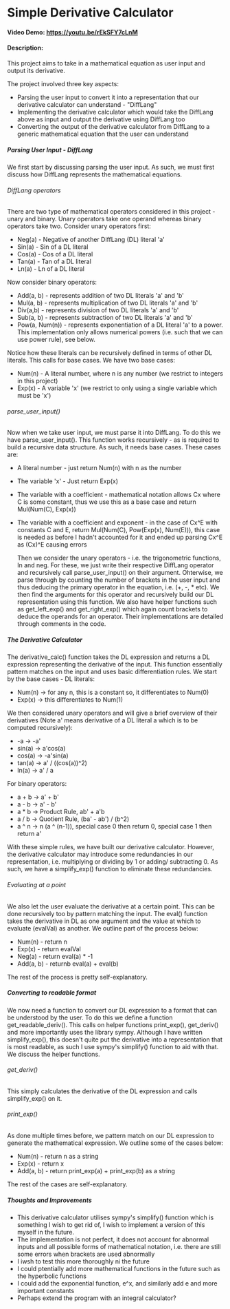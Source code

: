 # Simple Derivative Calculator
#### Video Demo:  https://youtu.be/rEkSFY7cLnM
#### Description:
This project aims to take in a mathematical equation as user input and output its derivative.

The project involved three key aspects:
- Parsing the user input to convert it into a representation that our derivative calculator can understand - "DiffLang"
- Implementing the derivative calculator which would take the DiffLang above as input and output the derivative
  using DiffLang too
- Converting the output of the derivative calculator from DiffLang to a generic mathematical equation that the user can
  understand

##### Parsing User Input - DiffLang
We first start by discussing parsing the user input. As such, we must first discuss how DiffLang represents the mathematical equations.

###### DiffLang operators
There are two type of mathematical operators considered in this project - unary and binary. Unary operators take one operand whereas binary
operators take two. Consider unary operators first:

- Neg(a) - Negative of another DiffLang (DL) literal 'a'
- Sin(a) - Sin of a DL literal
- Cos(a) - Cos of a DL literal
- Tan(a) - Tan of a DL literal
- Ln(a) - Ln of a DL literal

Now consider binary operators:

- Add(a, b) - represents addition of two DL literals 'a' and 'b'
- Mul(a, b) - represents multiplication of two DL literals 'a' and 'b'
- Div(a,b) - represents division of two DL literals 'a' and 'b'
- Sub(a, b) - represents subtraction of two DL literals 'a' and 'b'
- Pow(a, Num(n)) - represents exponentiation of a DL literal 'a' to a power. This implementation only allows numerical powers (i.e. such that we can use power rule), see below.

Notice how these literals can be recursively defined in terms of other DL literals. This calls for base cases. We have two base cases:

- Num(n) - A literal number, where n is any number (we restrict to integers in this project)
- Exp(x) - A variable 'x' (we restrict to only using a single variable which must be 'x')

###### parse_user_input()

Now when we take user input, we must parse it into DiffLang. To do this we have parse_user_input(). This function works recursively - as is required to build a recursive data
structure. As such, it needs base cases. These cases are:

- A literal number - just return Num(n) with n as the number
- The variable 'x' - Just return Exp(x)
- The variable with a coefficient - mathematical notation allows Cx where C is some constant, thus we use this as a base case and return Mul(Num(C), Exp(x))
- The variable with a coefficient and exponent - in the case of Cx^E with constants C and E, return Mul(Num(C), Pow(Exp(x), Num(E))), this case is needed as before I hadn't accounted
  for it and ended up parsing Cx^E as (Cx)^E causing errors

  Then we consider the unary operators - i.e. the trigonometric functions, ln and neg. For these, we just write their respective DiffLang operator and recursively call parse_user_input()
  on their argument. Ohterwise, we parse through by counting the number of brackets in the user input and thus deducing the primary operator in the equation, i.e. (+, -, * etc). We then
  find the arguments for this operator and recursively build our DL representation using this function. We also have helper functions such as get_left_exp() and get_right_exp() which again
  count brackets to deduce the operands for an operator. Their implementations are detailed through comments in the code.


##### The Derivative Calculator

The derivative_calc() function takes the DL expression and returns a DL expression representing the derivative of the input. This function essentially pattern matches on the input and uses
basic differentiation rules. We start by the base cases - DL literals:

- Num(n) -> for any n, this is a constant so, it differentiates to Num(0)
- Exp(x) -> this differentiates to Num(1)

We then considered unary operators and will give a brief overview of their derivatives (Note a' means derivative of a DL literal a which is to be computed recursively):
- -a -> -a'
- sin(a) -> a'cos(a)
- cos(a) -> -a'sin(a)
- tan(a) -> a' / ((cos(a))^2)
- ln(a) -> a' / a

For binary operators:
- a + b -> a' + b'
- a - b -> a' - b'
- a * b -> Product Rule, ab' + a'b
- a / b -> Quotient Rule, (ba' - ab') / (b^2)
- a ^ n -> n (a ^ (n-1)), special case 0 then return 0, special case 1 then return a'

With these simple rules, we have built our derivative calculator. However, the derivative calculator may introduce some redundancies in our representation, i.e. multiplying or dividing by
1 or adding/ subtracting 0. As such, we have a simplify_exp() function to eliminate these redundancies.

###### Evaluating at a point

We also let the user evaluate the derivative at a certain point. This can be done recursively too by pattern matching the input. The eval() function takes the derivative in DL as
one argument and the value at which to evaluate (evalVal) as another. We outline part of the process below:

- Num(n) - return n
- Exp(x) - return evalVal
- Neg(a) - return eval(a) * -1
- Add(a, b) - returnb eval(a) + eval(b)

The rest of the process is pretty self-explanatory.

##### Converting to readable format

We now need a function to convert our DL expression to a format that can be understood by the user. To do this we define a function get_readable_deriv(). This calls on helper functions print_exp(), get_deriv() and more importantly uses the library sympy. Although I have written simplify_exp(), this doesn't quite put the derivative into a representation that is most
readable, as such I use sympy's simplify() function to aid with that. We discuss the helper functions.

###### get_deriv()

This simply calculates the derivative of the DL expression and calls simplify_exp() on it.

###### print_exp()

As done multiple times before, we pattern match on our DL expression to generate the mathematical expression. We outline some of the cases below:

- Num(n) - return n as a string
- Exp(x) - return x
- Add(a, b) - return print_exp(a) + print_exp(b) as a string

The rest of the cases are self-explanatory.

##### Thoughts and Improvements

- This derivative calculator utilises sympy's simplify() function which is something I wish to get rid of, I wish to implement a version of this myself in the future.
- The implementation is not perfect, it does not account for abnormal inputs and all possible forms of mathematical notation, i.e. there are still some errors when brackets are
  used abnormally
- I iwsh to test this more thoroughly ni the future
- I could ptentially add more mathematical functions in the future such as the hyperbolic functions
- I could add the exponential function, e^x, and similarly add e and more important constants
- Perhaps extend the program with an integral calculator?